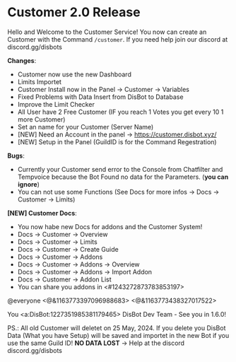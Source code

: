 # Customer 2.0 Release

Hello and Welcome to the Customer Service! You now can create an Customer with the Command `/customer`. If you need help join our discord at discord.gg/disbots

**Changes**:

* Customer now use the new Dashboard
* Limits Importet
* Customer Install now in the Panel -> Customer -> Variables
* Fixed Problems with Data Insert from DisBot to Database
* Improve the Limit Checker
* All User have 2 Free Customer (IF you reach 1 Votes you get every 10 1 more Customer)
* Set an name for your Customer (Server Name)
* \[NEW] Need an Account in the panel -> https://customer.disbot.xyz/
* \[NEW] Setup in the Panel (GuildID is for the Command Regestration)

**Bugs**:

* Currently your Customer send error to the Console from Chatfilter and Tempvoice because the Bot Found no data for the Parameters. (**you can ignore**)
* You can not use some Functions (See Docs for more infos -> Docs -> Customer -> Limits)

**\[NEW] Customer Docs**:

* You now habe new Docs for addons and the Customer System!
* Docs -> Customer -> Overview
* Docs -> Customer -> Limits
* Docs -> Customer -> Create Guide
* Docs -> Customer -> Addons
* Docs -> Customer -> Addons -> Overview
* Docs -> Customer -> Addons -> Import Addon
* Docs -> Customer -> Addon List
* You can share you addons in <#1243272873783853197>

@everyone <@&1163773397096988683> <@&1163773438327017522>

You \<a:DisBot:1227351985381179465> DisBot Dev Team - See you in 1.6.0!

PS.: All old Customer will deletet on 25 May, 2024. If you delete you DisBot Data (What you have Setup) will be saved and importet in the new Bot if you use the same Guild ID! **NO DATA LOST** -> Help at the discord discord.gg/disbots
